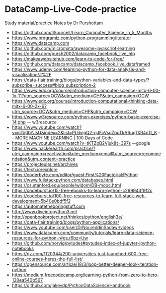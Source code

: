 # DataCamp-Live-Code-practice

Study material/practice Notes by Dr Purshottam

* https://github.com/llSourcell/Learn_Computer_Science_in_5_Months
* https://www.programiz.com/python-programming/iterator
* https://www.datacamp.com
* https://github.com/micromata/awesome-javascript-learning
* https://github.com/pursh2002/datacamp_facebook_live_nlp 
* https://makeawebsitehub.com/learn-to-code-for-free/
* https://github.com/datacamp/datacamp_facebook_live_dataframed
* https://www.udemy.com/learning-python-for-data-analysis-and-visualization/#%2F
* https://data-flair.training/blogs/python-variables-and-data-types/?subscribe=success#blog_subscription-2
* https://www.edx.org/course/introduction-computer-science-mitx-6-00-1x-11?utm_source=OCW&utm_medium=CHP&utm_campaign=OCW
* https://www.edx.org/course/introduction-computational-thinking-data-mitx-6-00-2x-6?utm_source=OCW&utm_medium=CHP&utm_campaign=OCW 
* https://www.w3resource.com/python-exercises/python-basic-exercise-14.php -- w3resource
* https://www.youtube.com/watch?v=jcTij0bYJsU&index=2&list=PL6vjgQ2-qJFcVsoZouTkARuq1XR4nTt_K -- MORE MACHINE LEARNING | 100 Days of Code
* https://www.youtube.com/watch?v=tKTZoB2Vjuk&t=397s --google
* https://www.hackerearth.com/practice/?utm_campaign=reactivation&utm_medium=email&utm_source=recommendation&utm_content=practice
* https://projecteuler.net/archives
* https://tech.io/explore
* https://coderbyte.com/editor/guest:First%20Factorial:Python
* https://www.fullstackpython.com/databases.html
* https://cs.stanford.edu/people/widom/DB-mooc.html
* https://codeburst.io/15-free-ebooks-to-learn-python-c299943f9f2c
* https://codeburst.io/100-free-resources-to-learn-full-stack-web-development-5b40e0bdf5f2
* https://automatetheboringstuff.com
* http://www.diveintopython3.net
* http://openbookproject.net/thinkcs/python/english3e/
* https://data-flair.training/blogs/python-applications/
* https://www.youtube.com/user/DrNoureddinSadawi/videos
* https://www.datacamp.com/community/tutorials/learn-data-science-resources-for-python-r#gs.r9bz=Uw
* https://github.com/norvig/pytudes#pytudes-index-of-jupyter-ipython-notebooks
* https://qz.com/1120344/200-universities-just-launched-600-free-online-courses-heres-the-full-list/
* https://opensource.com/article/18/3/loop-better-deeper-look-iteration-python
* https://medium.freecodecamp.org/learning-python-from-zero-to-hero-120ea540b567
* https://github.com/jakevdp/PythonDataScienceHandbook
